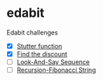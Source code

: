 # edabit
Edabit challenges

- [x] [Stutter function](challenges/stutter.py)
- [x] [Find the discount](challenges/find_the_discount.py)
- [ ] [Look-And-Say Sequence](challenges/look_and_say_sequence.py)
- [ ] [Recursion-Fibonacci String](challenges/fib_string_recur.py)
